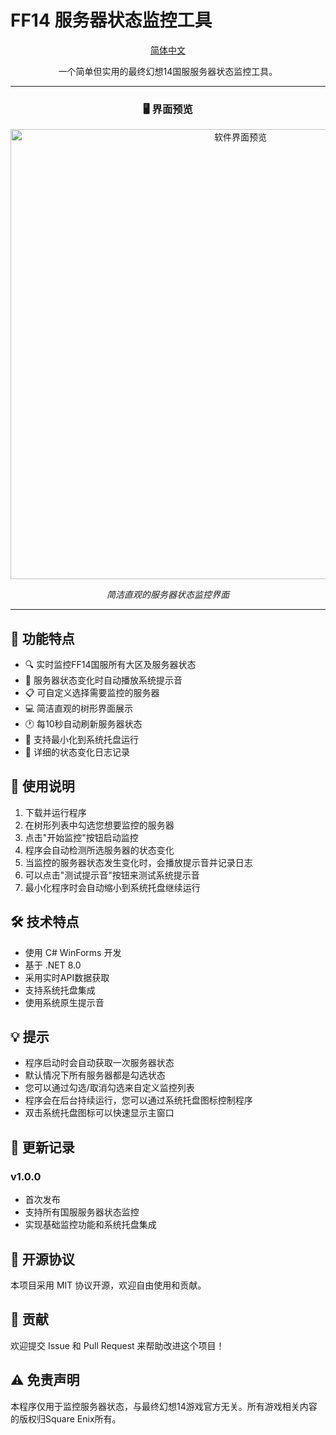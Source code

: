 # FF14 服务器状态监控工具

<div align="center">

[简体中文](README.md)

一个简单但实用的最终幻想14国服服务器状态监控工具。

---

### 🖥️ 界面预览

<img src="doc/img.png" alt="软件界面预览" width="720"/>

_简洁直观的服务器状态监控界面_

---

</div>

## 🌟 功能特点

- 🔍 实时监控FF14国服所有大区及服务器状态
- 🔔 服务器状态变化时自动播放系统提示音
- 📋 可自定义选择需要监控的服务器
- 💻 简洁直观的树形界面展示
- 🕐 每10秒自动刷新服务器状态
- 📱 支持最小化到系统托盘运行
- 📝 详细的状态变化日志记录

## 🚀 使用说明

1. 下载并运行程序
2. 在树形列表中勾选您想要监控的服务器
3. 点击"开始监控"按钮启动监控
4. 程序会自动检测所选服务器的状态变化
5. 当监控的服务器状态发生变化时，会播放提示音并记录日志
6. 可以点击"测试提示音"按钮来测试系统提示音
7. 最小化程序时会自动缩小到系统托盘继续运行

## 🛠️ 技术特点

- 使用 C# WinForms 开发
- 基于 .NET 8.0
- 采用实时API数据获取
- 支持系统托盘集成
- 使用系统原生提示音

## 💡 提示

- 程序启动时会自动获取一次服务器状态
- 默认情况下所有服务器都是勾选状态
- 您可以通过勾选/取消勾选来自定义监控列表
- 程序会在后台持续运行，您可以通过系统托盘图标控制程序
- 双击系统托盘图标可以快速显示主窗口

## 🔄 更新记录

### v1.0.0
- 首次发布
- 支持所有国服服务器状态监控
- 实现基础监控功能和系统托盘集成

## 📝 开源协议

本项目采用 MIT 协议开源，欢迎自由使用和贡献。

## 🤝 贡献

欢迎提交 Issue 和 Pull Request 来帮助改进这个项目！

## ⚠️ 免责声明

本程序仅用于监控服务器状态，与最终幻想14游戏官方无关。所有游戏相关内容的版权归Square Enix所有。 